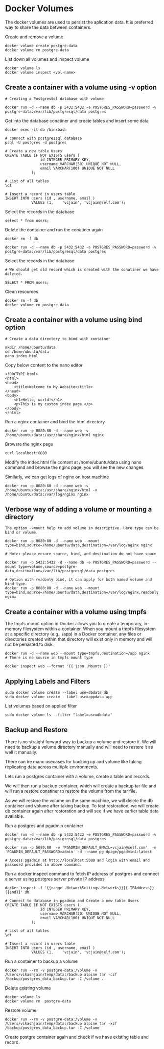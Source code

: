 # Docker Volumes

The docker volumes are used to persist the aplication data. It is preferred way to share the data between containers.

Create and remove a volume 
```
docker volume create postgre-data
docker volume rm postgre-data
```
List down all volumes and inspect volume
```
docker volume ls
docker volume inspect <vol-name>
```

## Create a container with a volume using -v option
```
# Creating a PostgresSql database with volume

docker run -d --name db -p 5432:5432 -e POSTGRES_PASSWORD=password -v postgre-data:/var/lib/postgresql/data postgres
```

Get into the database conatiner and create tables and insert some data

```
docker exec -it db /bin/bash

# connect with postgressql database
psql -U postgres -d postgres
```
```
# Create a new table Users
CREATE TABLE IF NOT EXISTS users (
                id INTEGER PRIMARY KEY,
                username VARCHAR(50) UNIQUE NOT NULL,
                email VARCHAR(100) UNIQUE NOT NULL
            );

# List of all tables
\dt

# Insert a record in users table
INSERT INTO users (id , username, email ) 
            VALUES (1,    'vcjain', 'vcjain@self.com');

```

Select the records in the database
```
select * from users;
```

Delete the container and run the conatiner again
```
docker rm -f db

docker run -d --name db -p 5432:5432 -e POSTGRES_PASSWORD=password -v postgre-data:/var/lib/postgresql/data postgres
```
Select the records in the database
```
# We should get old record which is created with the conatiner we have deleted.

SELECT * FROM users;
```

Clean resources
```
docker rm -f db
docker volume rm postgre-data
```

## Create a container with a volume using bind option

```
# Create a data directory to bind with container

mkdir /home/ubuntu/data
cd /home/ubuntu/data
nano index.html
```
Copy below content to the nano editor
```
<!DOCTYPE html>
<html>
<head>
    <title>Welcome to My Website</title>
</head>
<body>
    <h1>Hello, world!</h1>
    <p>This is my custom index page.</p>
</body>
</html>
```

Run a nginx container and bind the html directory
```
docker run -p 8080:80 -d --name web -v /home/ubuntu/data:/usr/share/nginx/html nginx
```

Browsre the nginx page
```
curl localhost:8080
```

Modify the index.html file content at /home/ubuntu/data using nano command and browse the nginx page, you will see the new changes

Similarly, we can get logs of nginx on host machine
```
docker run -p 8080:80 -d --name web -v /home/ubuntu/data:/usr/share/nginx/html -v /home/ubuntu/data:/var/log/nginx nginx
```

## Verbose way of adding a volume or mounting a directory

```
The option --mount help to add volume in descriptive. Here type can be bind or volume.

docker run -p 8080:80 -d --name web --mount type=bind,source=/home/ubuntu/data,destination=/var/log/nginx nginx

# Note: please ensure source, bind, and destination do not have space

docker run -p 5432:5432 -d --name db -e POSTGRES_PASSWORD=password --mount type=volume,source=postgre-data,destination=/var/lib/postgresql/data postgres

# Option with readonly bind, it can apply for both named volume and bind type.
docker run -p 8080:80 -d --name web --mount type=bind,source=/home/ubuntu/data,destination=/var/log/nginx,readonly nginx

```
## Create a container with a volume using tmpfs
The tmpfs mount option in Docker allows you to create a temporary, in-memory filesystem within a container. When you mount a tmpfs filesystem at a specific directory (e.g., /app) in a Docker container, any files or directories created within that directory will exist only in memory and will not be persisted to disk.

```
docker run -d --name web --mount type=tmpfs,destination=/app nginx
# There is no source in tmpfs mount type

docker inspect web --format '{{ json .Mounts }}'
```

## Applying Labels and Filters
```
sudo docker volume create --label use=dbdata db
sudo docker volume create --label use=appdata app
```
List volumes based on applied filter
```
sudo docker volume ls --filter "label=use=dbdata"
```

## Backup and Restore

There is no straight forward way to backup a volume and restore it. We will need to backup a volume directory manually and will need to restore it as well it manually. 

There can be manu usecases for backing up and volume like taking  replicating data across multiple environments.

Lets run a postgres container with a volume, create a table and records. 

We will then run a backup container, which will create a backup tar file and will run a restore conatiner to restore the volume from the tar file. 

As we will restore the volume on the same machine, we will delete the db container and volume after taking backup. To test restoration, we will create db container again after restoration and will see if we have earlier table data available.

Run a postgres and pgadmin container
```
docker run -d --name db -p 5432:5432 -e POSTGRES_PASSWORD=password -v postgre-data:/var/lib/postgresql/data postgres

docker run -p 5080:80  -e 'PGADMIN_DEFAULT_EMAIL=vcjain@self.com'  -e 'PGADMIN_DEFAULT_PASSWORD=admin' -d --name pg dpage/pgadmin4:latest

# Access pgadmin at http://localhost:5080 and login with email and password provided in above command.
```

Run a docker inspect command to fetch IP address of postgres and connect a server using postgres server private IP address
```
docker inspect -f '{{range .NetworkSettings.Networks}}{{.IPAddress}}{{end}}' db

# Connect to database in pgadmin and Create a new table Users
CREATE TABLE IF NOT EXISTS users (
                id INTEGER PRIMARY KEY,
                username VARCHAR(50) UNIQUE NOT NULL,
                email VARCHAR(100) UNIQUE NOT NULL
            );

# List of all tables
\dt

# Insert a record in users table
INSERT INTO users (id , username, email ) 
            VALUES (1,    'vcjain', 'vcjain@self.com');
```

Run a container to backup a volume
```
docker run --rm -v postgre-data:/volume -v /Users/vikashjain/temp/data:/backup alpine tar -czf /backup/postgres_data_backup.tar -C /volume .
```

Delete existing volume
```
docker volume ls
docker volume rm  postgre-data
````

Restore volume
```
docker run --rm -v postgre-data:/volume -v  /Users/vikashjain/temp/data:/backup alpine tar -xzf /backup/postgres_data_backup.tar -C /volume
```

Create postgre container again and check if we have existing table and record.